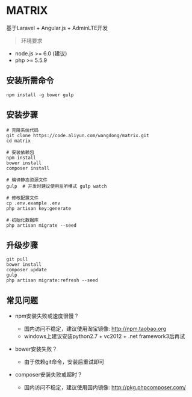 # MATRIX
基于Laravel + Angular.js + AdminLTE开发

> 环境要求
- node.js >= 6.0 (建议)
- php >= 5.5.9

## 安装所需命令
```
npm install -g bower gulp
```

## 安装步骤
```
# 克隆系统代码
git clone https://code.aliyun.com/wangdong/matrix.git
cd matrix

# 安装依赖包
npm install
bower install
composer install

# 编译静态资源文件
gulp  # 开发时建议使用监听模式 gulp watch

# 修改配置文件
cp .env.example .env
php artisan key:generate

# 初始化数据库
php artisan migrate --seed
```

## 升级步骤
```
git pull
bower install
composer update
gulp
php artisan migrate:refresh --seed
```

## 常见问题
- npm安装失败或速度很慢？
  - 国内访问不稳定，建议使用淘宝镜像: http://npm.taobao.org
  - windows上建议安装python2.7 + vc2012 + .net framework3后再试

- bower安装失败？
  - 由于依赖git命令，安装后重试即可

- composer安装失败或超时？
  - 国内访问不稳定，建议使用国内镜像: http://pkg.phpcomposer.com/
